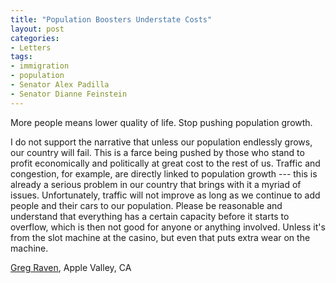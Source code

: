 ```yaml
---
title: "Population Boosters Understate Costs"
layout: post
categories:
- Letters
tags:
- immigration
- population
- Senator Alex Padilla
- Senator Dianne Feinstein
---
```


More people means lower quality of life. Stop pushing population growth.

I do not support the narrative that unless our population endlessly grows, our country will fail. This is a farce being pushed by those who stand to profit economically and politically at great cost to the rest of us. Traffic and congestion, for example, are directly linked to population growth --- this is already a serious problem in our country that brings with it a myriad of issues. Unfortunately, traffic will not improve as long as we continue to add people and their cars to our population. Please be reasonable and understand that everything has a certain capacity before it starts to overflow, which is then not good for anyone or anything involved. Unless it's from the slot machine at the casino, but even that puts extra wear on the machine.

[Greg Raven](https://www.gregraven.org/), Apple Valley, CA